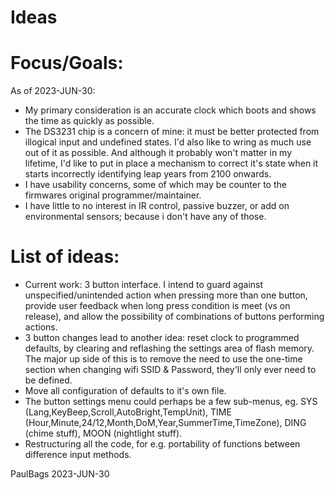 # Ideas

Focus/Goals:
============
As of 2023-JUN-30:
- My primary consideration is an accurate clock which boots and shows the time as quickly as possible.
- The DS3231 chip is a concern of mine: it must be better protected from illogical input and undefined states. I'd also like to wring as much use out of it as possible. And although it probably won't matter in my lifetime, I'd like to put in place a mechanism to correct it's state when it starts incorrectly identifying leap years from 2100 onwards.
- I have usability concerns, some of which may be counter to the firmwares original programmer/maintainer.
- I have little to no interest in IR control, passive buzzer, or add on environmental sensors; because i don't have any of those.

List of ideas:
==============
- Current work: 3 button interface. I intend to guard against unspecified/unintended action when pressing more than one button, provide user feedback when long press condition is meet (vs on release), and allow the possibility of combinations of buttons performing actions.
- 3 button changes lead to another idea: reset clock to programmed defaults, by clearing and reflashing the settings area of flash memory. The major up side of this is to remove the need to use the one-time section when changing wifi SSID & Password, they'll only ever need to be defined.
- Move all configuration of defaults to it's own file.
- The button settings menu could perhaps be a few sub-menus, eg. SYS (Lang,KeyBeep,Scroll,AutoBright,TempUnit), TIME (Hour,Minute,24/12,Month,DoM,Year,SummerTime,TimeZone), DING (chime stuff), MOON (nightlight stuff).
- Restructuring all the code, for e.g. portability of functions between difference input methods.


PaulBags 2023-JUN-30
